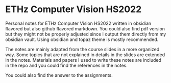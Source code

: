 # ETHz Computer Vision HS2022 

Personal notes for ETHz Computer Vision HS2022 written in obsidian flavored but also github flavored markdown. You could also find pdf version but they might not be properly adjusted since I output them directly from my obsidian vault. Using obsidian and topaz theme is mostly recommended.

The notes are mainly adapted from the course slides in a more organized way. Some topics that are not explained in details in the slides are extended in the notes. Materials and papers I used to write these notes are included in the repo and you could find the references in the notes.

You could also find the answer to the assignments. 